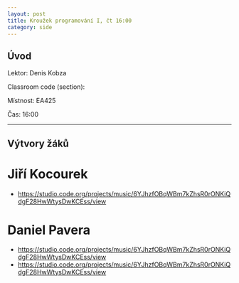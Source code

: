 ```yaml
---
layout: post
title: Kroužek programování I, čt 16:00
category: side
---
```

## Úvod

Lektor: Denis Kobza

Classroom code (section): 

Místnost: EA425

Čas: 16:00

---
## Výtvory žáků

# Jiří Kocourek
- <https://studio.code.org/projects/music/6YJhzfOBqWBm7kZhsR0rONKiQdgF28HwWtysDwKCEss/view>

# Daniel Pavera
- <https://studio.code.org/projects/music/6YJhzfOBqWBm7kZhsR0rONKiQdgF28HwWtysDwKCEss/view>
- <https://studio.code.org/projects/music/6YJhzfOBqWBm7kZhsR0rONKiQdgF28HwWtysDwKCEss/view>
